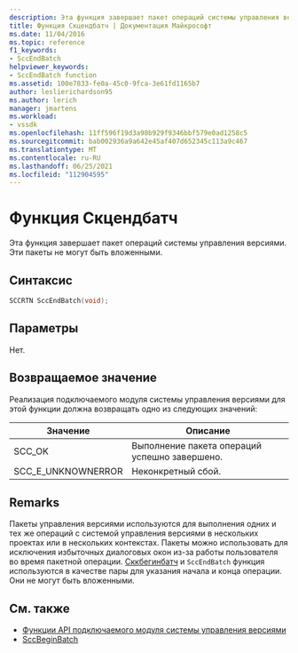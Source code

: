 ```yaml
---
description: Эта функция завершает пакет операций системы управления версиями.
title: Функция Скцендбатч | Документация Майкрософт
ms.date: 11/04/2016
ms.topic: reference
f1_keywords:
- SccEndBatch
helpviewer_keywords:
- SccEndBatch function
ms.assetid: 100e7833-fe0a-45c0-9fca-3e61fd1165b7
author: leslierichardson95
ms.author: lerich
manager: jmartens
ms.workload:
- vssdk
ms.openlocfilehash: 11ff596f19d3a98b929f9346bbf579e0ad1258c5
ms.sourcegitcommit: bab002936a9a642e45af407d652345c113a9c467
ms.translationtype: MT
ms.contentlocale: ru-RU
ms.lasthandoff: 06/25/2021
ms.locfileid: "112904595"
---
```

# <a name="sccendbatch-function"></a>Функция Скцендбатч
Эта функция завершает пакет операций системы управления версиями. Эти пакеты не могут быть вложенными.

## <a name="syntax"></a>Синтаксис

```cpp
SCCRTN SccEndBatch(void);
```

## <a name="parameters"></a>Параметры
 Нет.

## <a name="return-value"></a>Возвращаемое значение
 Реализация подключаемого модуля системы управления версиями для этой функции должна возвращать одно из следующих значений:

|Значение|Описание|
|-----------|-----------------|
|SCC_OK|Выполнение пакета операций успешно завершено.|
|SCC_E_UNKNOWNERROR|Неконкретный сбой.|

## <a name="remarks"></a>Remarks
 Пакеты управления версиями используются для выполнения одних и тех же операций с системой управления версиями в нескольких проектах или в нескольких контекстах. Пакеты можно использовать для исключения избыточных диалоговых окон из-за работы пользователя во время пакетной операции. [Сккбегинбатч](../extensibility/sccbeginbatch-function.md) и `SccEndBatch` функция используются в качестве пары для указания начала и конца операции. Они не могут быть вложенными.

## <a name="see-also"></a>См. также
- [Функции API подключаемого модуля системы управления версиями](../extensibility/source-control-plug-in-api-functions.md)
- [SccBeginBatch](../extensibility/sccbeginbatch-function.md)

